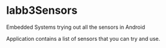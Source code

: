 # labb3Sensors
Embedded Systems trying out all the sensors in Android


Application contains a list of sensors that you can try and use.

